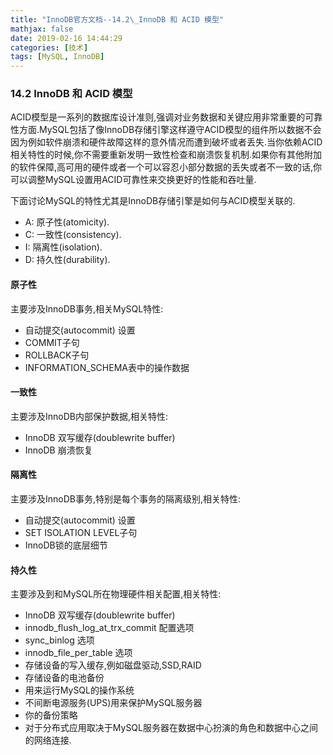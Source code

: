 ```yaml
---
title: "InnoDB官方文档--14.2\_InnoDB 和 ACID 模型"
mathjax: false
date: 2019-02-16 14:44:29
categories: [技术]
tags: [MySQL, InnoDB]
---
```

### 14.2 InnoDB 和 ACID 模型
ACID模型是一系列的数据库设计准则,强调对业务数据和关键应用非常重要的可靠性方面.MySQL包括了像InnoDB存储引擎这样遵守ACID模型的组件所以数据不会因为例如软件崩溃和硬件故障这样的意外情况而遭到破坏或者丢失.当你依赖ACID相关特性的时候,你不需要重新发明一致性检查和崩溃恢复机制.如果你有其他附加的软件保障,高可用的硬件或者一个可以容忍小部分数据的丢失或者不一致的话,你可以调整MySQL设置用ACID可靠性来交换更好的性能和吞吐量.

下面讨论MySQL的特性尤其是InnoDB存储引擎是如何与ACID模型关联的.
- A: 原子性(atomicity).
- C: 一致性(consistency).
- I:  隔离性(isolation).
- D: 持久性(durability).

#### 原子性
主要涉及InnoDB事务,相关MySQL特性:
- 自动提交(autocommit) 设置
- COMMIT子句
- ROLLBACK子句
- INFORMATION_SCHEMA表中的操作数据

#### 一致性
主要涉及InnoDB内部保护数据,相关特性:
- InnoDB 双写缓存(doublewrite buffer)
- InnoDB 崩溃恢复

#### 隔离性
主要涉及InnoDB事务,特别是每个事务的隔离级别,相关特性:
- 自动提交(autocommit) 设置
- SET ISOLATION LEVEL子句
- InnoDB锁的底层细节

#### 持久性
主要涉及到和MySQL所在物理硬件相关配置,相关特性:
- InnoDB 双写缓存(doublewrite buffer)
- innodb_flush_log_at_trx_commit 配置选项
- sync_binlog 选项
- innodb_file_per_table 选项
- 存储设备的写入缓存,例如磁盘驱动,SSD,RAID
- 存储设备的电池备份
- 用来运行MySQL的操作系统
- 不间断电源服务(UPS)用来保护MySQL服务器
- 你的备份策略
- 对于分布式应用取决于MySQL服务器在数据中心扮演的角色和数据中心之间的网络连接.